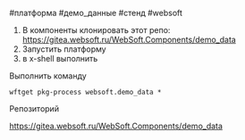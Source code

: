 #платформа #демо_данные #стенд #websoft

1. В компоненты клонировать этот репо:
https://gitea.websoft.ru/WebSoft.Components/demo_data
2. Запустить платформу
3. в x-shell выполнить 

Выполнить команду
```
wftget pkg-process websoft.demo_data *
```

Репозиторий

https://gitea.websoft.ru/WebSoft.Components/demo_data